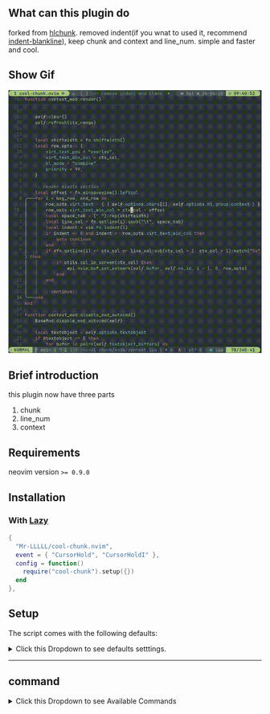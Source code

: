 ## What can this plugin do

forked from [hlchunk](https://github.com/shellRaining/hlchunk.nvim). removed indent(if you wnat to used it, recommend [indent-blankline](https://github.com/lukas-reineke/indent-blankline.nvim)), keep chunk and context and line_num. simple and faster and cool.

## Show Gif

![Screencasts](https://github.com/Mr-LLLLL/media/blob/master/cool-chunk/cool-chunk.gif)

## Brief introduction

this plugin now have three parts

1. chunk
2. line_num
3. context

## Requirements

neovim version `>= 0.9.0`

## Installation

### With [Lazy](https://github.com/fork/lazy.nvim)

```lua
{
  "Mr-LLLLL/cool-chunk.nvim",
  event = { "CursorHold", "CursorHoldI" },
  config = function()
    require("cool-chunk").setup({})
  end
},
```

## Setup

The script comes with the following defaults:

<details>
<summary>Click this Dropdown to see defaults setttings.</summary>

```lua
{
    chunk = {
        notify = true,
        support_filetypes = ft.support_filetypes, -- ft = require("cool-chunk.utils.filetype").support_filetypes
        exclude_filetypes = ft.exclude_filetypes,
        hl_group = {
            chunk = "CursorLineNr",
            error = "Error",
        },
        chars = {
            horizontal_line = "─",
            vertical_line = "│",
            left_top = "╭",
            left_bottom = "╰",
            left_arrow = "<",
            bottom_arrow = "v",
            right_arrow = ">",
        },
        textobject = "ah",
        error_sign = true,
        animate_duration = 200,
        fire_event = { "CursorHold", "CursorHoldI" },
    },
    context = {
        notify = true,
        chars = {
            "│",
        },
        hl_group = {
            context = "LineNr",
        },
        exclude_filetypes = ft.exclude_filetypes,
        support_filetypes = ft.support_filetypes,
        textobject = "ih",
        jump_support_filetypes = { "lua", "python" },
        jump_start = "[{",
        jump_end = "]}",
        fire_event = { "CursorHold", "CursorHoldI" },
    },
    line_num = {
        notify = true,
        hl_group = {
            chunk = "CursorLineNr",
            context = "LineNr",
            error = "Error",
        },
        support_filetypes = ft.support_filetypes,
        exclude_filetypes = ft.exclude_filetypes,
        fire_event = { "CursorHold", "CursorHoldI" },
    }
}
```

<hr>

</details>

<hr>

## command

<details>
<summary>Click this Dropdown to see Available Commands</summary>

this plugin provides some commands to switch plugin status, which are listed below

- EnableCC
- DisableCC
- EnableCCChunk
- DisableCCChunk
- EnableCCContext
- DisableCCContext
- EnableCCLineNum
- DisableCCLineNum

</details>
